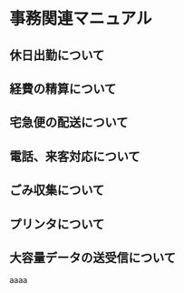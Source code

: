 # 事務関連マニュアル
## 休日出勤について
## 経費の精算について
## 宅急便の配送について
## 電話、来客対応について
## ごみ収集について
## プリンタについて
## 大容量データの送受信について
aaaa